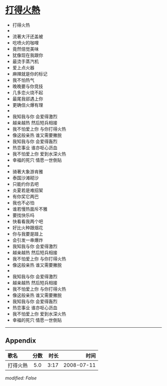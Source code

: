 # [打得火熱](https://music.163.com/song?id=32714445)

* 打得火热
* 
* 流著大汗还盖被
* 吃喷火的咖哩
* 竟然倍觉美味
* 犹像现在我跟你
* 最烫手蒸汽机
* 爱上点火器
* 麻辣就是你的标记
* 我不怕热气
* 晚晚要与你竞技
* 几多恋火烧不起
* 最尾我郤遇上你
* 更确信火爆有理
* 
* 我知我与你 会爱得激烈
* 越亲越热 然后短兵相接
* 我不怕爱上你 与你打得火热
* 像这般亲热 谁又需要撇脱
* 我知我与你 会爱得轰烈
* 热恋事业 谁亦呕心沥血
* 我不怕爱上你 爱到水深火热
* 幸福的死穴 情愿一世倒贴
* 
* 骑著大象游肯雅
* 泰国沙滩砌沙
* 只能约你去吧
* 炎夏若是难招架
* 有你奖它两巴
* 我也不必怕
* 谁若慢热面斥不雅
* 要找快乐吗
* 快看看我两个吧
* 好比火种跟烟花
* 你与我要是踫上
* 会引发一串爆炸
* 我知我与你 会爱得激烈
* 越亲越热 然后短兵相接
* 我不怕爱上你 与你打得火热
* 像这般亲热 谁又需要撇脱
* 
* 我知我与你 会爱得激烈
* 越亲越热 然后短兵相接
* 我不怕爱上你 与你打得火热
* 像这般亲热 谁又需要撇脱
* 我知我与你 会爱得轰烈
* 热恋事业 谁亦呕心沥血
* 我不怕爱上你 爱到水深火热
* 幸福的死穴 情愿一世倒贴


---

## Appendix

|歌名|分数|时长|时间|
|:---|:---:|---:|---:|
|打得火熱|5.0|3:17|2008-07-11

*modified: False*